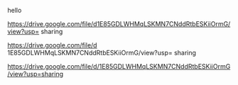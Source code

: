 hello 

https://drive.google.com/file/d1E85GDLWHMqLSKMN7CNddRtbESKiiOrmG/view?usp= sharing

https://drive.google.com/file/d 1E85GDLWHMqLSKMN7CNddRtbESKiiOrmG/view?usp= sharing


https://drive.google.com/file/d/1E85GDLWHMqLSKMN7CNddRtbESKiiOrmG/view?usp=sharing